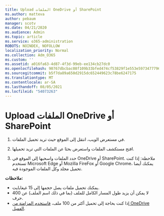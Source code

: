 ```yaml
---
title: Upload الملفات OneDrive أو SharePoint
ms.author: matteva
author: pebaum
manager: scotv
ms.date: 04/21/2020
ms.audience: Admin
ms.topic: article
ms.service: o365-administration
ROBOTS: NOINDEX, NOFOLLOW
localization_priority: Normal
ms.collection: Adm_O365
ms.custom: ''
ms.assetid: a016fa63-4d87-4f3d-99eb-ee134cb27dc0
ms.openlocfilehash: 90767dbcbac08f109b33bfed474cf53829f1e553e5973477796b951acf5c8d28
ms.sourcegitcommit: b5f7da89a650d2915dc652449623c78be6247175
ms.translationtype: MT
ms.contentlocale: ar-SA
ms.lasthandoff: 08/05/2021
ms.locfileid: "54073263"
---
```

# <a name="upload-files-to-onedrive-or-sharepoint"></a>Upload الملفات OneDrive أو SharePoint

1. في مستعرض الويب، انتقل إلى الموقع حيث تريد تحميل الملفات.
    
2. افتح مستكشف الملفات واستعرض بحثا عن الملفات التي تريد تحميلها.
    
3. حدد الملفات واسحبها إلى الموقع في OneDrive أو SharePoint. ملاحظة: إذا كنت تستخدم Microsoft Edge أو Mozilla FireFox أو Google Chrome، يمكنك أيضا تحميل مجلد وكل الملفات الموجودة فيه.
    
**ملاحظات:**
- يمكنك تحميل ملفات يصل حجمها إلى 15 غيغابايت. 
- لا يمكن أن يزيد طول المسار الكامل للملف (بما في ذلك اسم الملف) عن 400 حرف. 
- إذا كنت بحاجة إلى تحميل أكثر من 100 ملف، [فاستخدم المزامنة من OneDrive العميل](https://go.microsoft.com/fwlink/?linkid=866427). 
  

